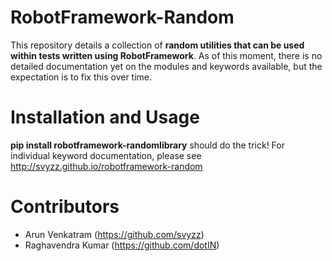 RobotFramework-Random
=====================
This repository details a collection of **random utilities that can be used within tests written using RobotFramework**. 
As of this moment, there is no detailed documentation yet on the modules and keywords available, but the expectation is to fix this over time.

Installation and Usage
======================
**pip install robotframework-randomlibrary** should do the trick!
For individual keyword documentation, please see http://svyzz.github.io/robotframework-random

Contributors
============
* Arun Venkatram (https://github.com/svyzz)
* Raghavendra Kumar (https://github.com/dotIN)
